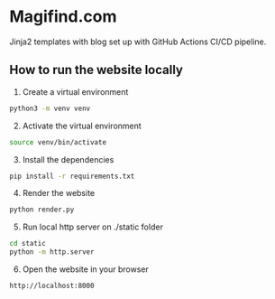 # Magifind.com

Jinja2 templates with blog set up with GitHub Actions CI/CD pipeline.

## How to run the website locally
1. Create a virtual environment
```bash
python3 -m venv venv
```
2. Activate the virtual environment
```bash
source venv/bin/activate
```
3. Install the dependencies
```bash
pip install -r requirements.txt
```
4. Render the website
```bash
python render.py
```
5. Run local http server on ./static folder
```bash
cd static
python -m http.server
```
6. Open the website in your browser
```bash
http://localhost:8000
```